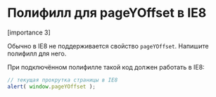 # Полифилл для pageYOffset в IE8

[importance 3]

Обычно в IE8 не поддерживается свойство `pageYOffset`. Напишите полифилл для него.

При подключённом полифилле такой код должен работать в IE8:

```js
// текущая прокрутка страницы в IE8
alert( window.pageYOffset );
```
